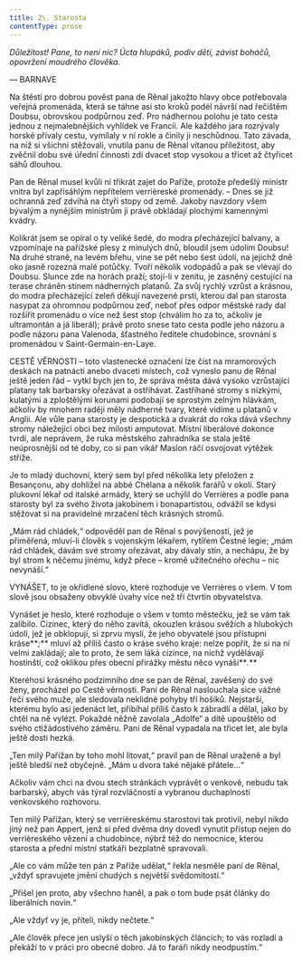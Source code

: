 ```yaml
---
title: 2\. Starosta
contentType: prose
---
```


<section>

_Důležitost! Pane, to není nic? Úcta hlupáků, podiv dětí, závist boháčů, opovržení moudrého člověka._

— BARNAVE

Na štěstí pro dobrou pověst pana de Rênal jakožto hlavy obce potřebovala veřejná promenáda, která se táhne asi sto kroků podél návrší nad řečištěm Doubsu, obrovskou podpůrnou zeď. Pro nádhernou polohu je tato cesta jednou z nejmalebnějších vyhlídek ve Francii. Ale každého jara rozrývaly horské přívaly cestu, vymílaly v ní rokle a činily ji neschůdnou. Tato závada, na niž si všichni stěžovali, vnutila panu de Rênal vítanou příležitost, aby zvěčnil dobu své úřední činnosti zdí dvacet stop vysokou a třicet až čtyřicet sáhů dlouhou.

Pan de Rênal musel kvůli ní třikrát zajet do Paříže, protože předešlý ministr vnitra byl zapřisáhlým nepřítelem verrièreské promenády. – Dnes se již ochranná zeď zdvíhá na čtyři stopy od země. Jakoby navzdory všem bývalým a nynějším ministrům ji právě obkládají plochými kamennými kvádry.

Kolikrát jsem se opíral o ty veliké šedé, do modra přecházející balvany, a vzpomínaje na pařížské plesy z minulých dnů, bloudil jsem údolím Doubsu! Na druhé straně, na levém břehu, vine se pět nebo šest údolí, na jejichž dně oko jasně rozezná malé potůčky. Tvoří několik vodopádů a pak se vlévají do Doubsu. Slunce zde na horách praží; stojí-li v zenitu, je zasněný cestující na terase chráněn stínem nádherných platanů. Za svůj rychlý vzrůst a krásnou, do modra přecházející zeleň děkují navezené prsti, kterou dal pan starosta nasypat za ohromnou podpůrnou zeď, neboť přes odpor městské rady dal rozšířit promenádu o více než šest stop (chválím ho za to, ačkoliv je ultramontán a já liberál); právě proto snese tato cesta podle jeho názoru a podle názoru pana Valenoda, šťastného ředitele chudobince, srovnání s promenádou v Saint-Germain-en-Laye.

CESTĚ VĚRNOSTI – toto vlastenecké označení lze číst na mramorových deskách na patnácti anebo dvaceti místech, což vyneslo panu de Rênal ještě jeden řád – vytkl bych jen to, že správa města dává vysoko vzrůstající platany tak barbarsky ořezávat a ostřihávat. Zastříhané stromy s nízkými, kulatými a zploštělými korunami podobají se sprostým zelným hlávkám, ačkoliv by mnohem raději měly nádherné tvary, které vidíme u platanů v Anglii. Ale vůle pana starosty je despotická a dvakrát do roka dává všechny stromy náležející obci bez milosti amputovat. Místní liberálové dokonce tvrdí, ale neprávem, že ruka městského zahradníka se stala ještě neúprosnější od té doby, co si pan vikář Maslon ráčí osvojovat výtěžek stříže.

Je to mladý duchovní, který sem byl před několika lety přeložen z Besançonu, aby dohlížel na abbé Chélana a několik farářů v okolí. Starý plukovní lékař od italské armády, který se uchýlil do Verrières a podle pana starosty byl za svého života jakobínem i bonapartistou, odvážil se kdysi stěžovat si na pravidelné mrzačení těch krásných stromů.

„Mám rád chládek,“ odpověděl pan de Rênal s povýšeností, jež je přiměřená, mluví-li člověk s vojenským lékařem, rytířem Čestné legie; „mám rád chládek, dávám své stromy ořezávat, aby dávaly stín, a nechápu, že by byl strom k něčemu jinému, když přece – kromě užitečného ořechu – nic nevynáší.“

VYNÁŠET, to je okřídlené slovo, které rozhoduje ve Verrières o všem. V tom slově jsou obsaženy obvyklé úvahy více než tří čtvrtin obyvatelstva.

Vynášet je heslo, které rozhoduje o všem v tomto městečku, jež se vám tak zalíbilo. Cizinec, který do něho zavítá, okouzlen krásou svěžích a hlubokých údolí, jež je obklopují, si zprvu myslí, že jeho obyvatelé jsou přístupni kráse**_;_** mluví až příliš často o kráse svého kraje: nelze popřít, že si na ní velmi zakládají; ale to proto, že sem láká cizince, na nichž vydělávají hostinští, což oklikou přes obecní přirážky městu něco vynáší**_._**

Kteréhosi krásného podzimního dne se pan de Rênal, zavěšený do své ženy, procházel po Cestě věrnosti. Paní de Rênal naslouchala sice vážné řeči svého muže, ale sledovala neklidné pohyby tří hošíků. Nejstarší, kterému bylo asi jedenáct let, přibíhal příliš často k zábradlí a dělal, jako by chtěl na ně vylézt. Pokaždé něžně zavolala „Adolfe“ a dítě upouštělo od svého ctižádostivého záměru. Paní de Rênal vypadala na třicet let, ale byla ještě dosti hezká.

„Ten milý Pařížan by toho mohl litovat,“ pravil pan de Rênal uraženě a byl ještě bledší než obyčejně. „Mám u dvora také nějaké přátele…“

Ačkoliv vám chci na dvou stech stránkách vyprávět o venkově, nebudu tak barbarský, abych vás týral rozvláčností a vybranou duchaplností venkovského rozhovoru.

Ten milý Pařížan, který se verrièreskému starostovi tak protivil, nebyl nikdo jiný než pan Appert, jenž si před dvěma dny dovedl vynutit přístup nejen do verrièreského vězení a chudobince, nýbrž též do nemocnice, kterou starosta a přední místní statkáři bezplatně spravovali.

„Ale co vám může ten pán z Paříže udělat,“ řekla nesměle paní de Rênal, „vždyť spravujete jmění chudých s největší svědomitostí.“

„Přišel jen proto, aby všechno haněl, a pak o tom bude psát články do liberálních novin.“

„Ale vždyť vy je, příteli, nikdy nečtete.“

„Ale člověk přece jen uslyší o těch jakobínských článcích; to vás rozladí a překáží to v práci pro obecné dobro. Já to faráři nikdy neodpustím.“

</section>
